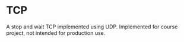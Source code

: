 # TCP
A stop and wait TCP implemented using UDP. Implemented for course project, not intended for production use.
